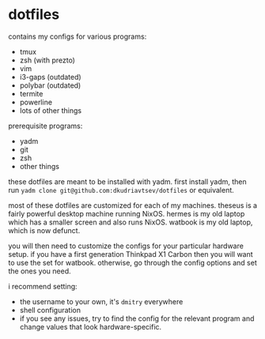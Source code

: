 # dotfiles

contains my configs for various programs:
- tmux
- zsh (with prezto)
- vim
- i3-gaps (outdated)
- polybar (outdated)
- termite
- powerline
- lots of other things

prerequisite programs:
- yadm
- git
- zsh
- other things

these dotfiles are meant to be installed with yadm. first install yadm, then
run `yadm clone git@github.com:dkudriavtsev/dotfiles` or equivalent.

most of these dotfiles are customized for each of my machines. theseus is a
fairly powerful desktop machine running NixOS. hermes is my old laptop
which has a smaller screen and also runs NixOS. watbook is my
old laptop, which is now defunct.

you will then need to customize the configs for your particular hardware setup.
if you have a first generation Thinkpad X1 Carbon then you will want to use the
set for watbook. otherwise, go through the config options and set the ones
you need.

i recommend setting:
- the username to your own, it's `dmitry` everywhere
- shell configuration
- if you see any issues, try to find the config for the relevant program
  and change values that look hardware-specific.

